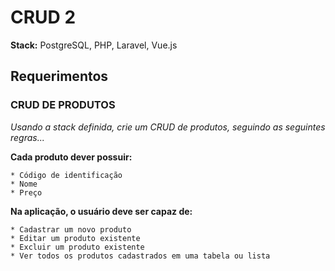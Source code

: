 # CRUD 2
**Stack:** PostgreSQL, PHP, Laravel, Vue.js

## Requerimentos

### CRUD DE PRODUTOS

*Usando a stack definida, crie um CRUD de produtos, seguindo as seguintes regras...*

**Cada produto dever possuir:**

    * Código de identificação
    * Nome
    * Preço

**Na aplicação, o usuário deve ser capaz de:**

    * Cadastrar um novo produto
    * Editar um produto existente
    * Excluir um produto existente
    * Ver todos os produtos cadastrados em uma tabela ou lista
